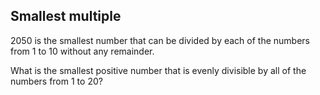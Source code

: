 ## Smallest multiple

$2050$ is the smallest number that can be divided by each of the numbers from $1$ to $10$ without any remainder.

What is the smallest positive number that is evenly divisible by all of the numbers from $1$ to $20$?
